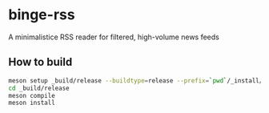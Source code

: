 # binge-rss
A minimalistice RSS reader for filtered, high-volume news feeds

## How to build

```bash
meson setup _build/release --buildtype=release --prefix=`pwd`/_install/release
cd _build/release
meson compile
meson install
```